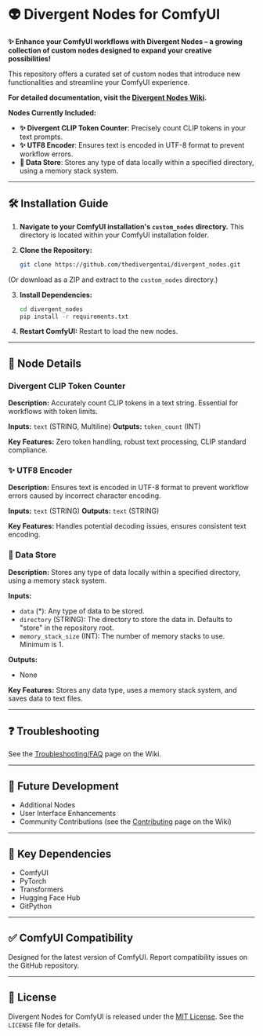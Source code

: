 # 👽 Divergent Nodes for ComfyUI

**✨ Enhance your ComfyUI workflows with Divergent Nodes – a growing collection of custom nodes designed to expand your creative possibilities!**

This repository offers a curated set of custom nodes that introduce new functionalities and streamline your ComfyUI experience.

**For detailed documentation, visit the [Divergent Nodes Wiki](https://github.com/thedivergentai/divergent_nodes/wiki).**

**Nodes Currently Included:**

*   **✨ Divergent CLIP Token Counter**: Precisely count CLIP tokens in your text prompts.
*   **✨ UTF8 Encoder**: Ensures text is encoded in UTF-8 format to prevent workflow errors.
*   **💾 Data Store**: Stores any type of data locally within a specified directory, using a memory stack system.

---

## 🛠️ Installation Guide

1.  **Navigate to your ComfyUI installation's `custom_nodes` directory.** This directory is located within your ComfyUI installation folder.

2.  **Clone the Repository:**

    ```bash
    git clone https://github.com/thedivergentai/divergent_nodes.git
    ```
   (Or download as a ZIP and extract to the `custom_nodes` directory.)

3.  **Install Dependencies:**

    ```bash
    cd divergent_nodes
    pip install -r requirements.txt
    ```

4.  **Restart ComfyUI:** Restart to load the new nodes.

---

## 🧰 Node Details

### Divergent CLIP Token Counter

**Description:** Accurately count CLIP tokens in a text string. Essential for workflows with token limits.

**Inputs:** `text` (STRING, Multiline)
**Outputs:** `token_count` (INT)

**Key Features:** Zero token handling, robust text processing, CLIP standard compliance.

### ✨ UTF8 Encoder

**Description:** Ensures text is encoded in UTF-8 format to prevent workflow errors caused by incorrect character encoding.

**Inputs:** `text` (STRING)
**Outputs:** `text` (STRING)

**Key Features:** Handles potential decoding issues, ensures consistent text encoding.

### 💾 Data Store

**Description:** Stores any type of data locally within a specified directory, using a memory stack system.

**Inputs:**

*   `data` (*): Any type of data to be stored.
*   `directory` (STRING): The directory to store the data in. Defaults to "store" in the repository root.
*   `memory_stack_size` (INT): The number of memory stacks to use. Minimum is 1.

**Outputs:**

*   None

**Key Features:** Stores any data type, uses a memory stack system, and saves data to text files.

---

## ❓ Troubleshooting

See the [Troubleshooting/FAQ](https://github.com/thedivergentai/divergent_nodes/wiki/Troubleshooting) page on the Wiki.

---

## 🚀 Future Development

*   Additional Nodes
*   User Interface Enhancements
*   Community Contributions (see the [Contributing](https://github.com/thedivergentai/divergent_nodes/wiki/Contributing) page on the Wiki)

---

## 🔑 Key Dependencies

*   ComfyUI
*   PyTorch
*   Transformers
*   Hugging Face Hub
*   GitPython

---

## ✅ ComfyUI Compatibility

Designed for the latest version of ComfyUI. Report compatibility issues on the GitHub repository.

---

## 📜 License

Divergent Nodes for ComfyUI is released under the [MIT License](LICENSE). See the `LICENSE` file for details.
